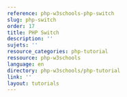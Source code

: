 ```yaml
---
reference: php-w3schools-php-switch
slug: php-switch
order: 17
title: PHP Switch
description: ''
sujets: ''
resource_categories: php-tutorial
ressource: php-w3schools
language: en
directory: php-w3schools/php-tutorial
link: ''
layout: tutorials
---
```

